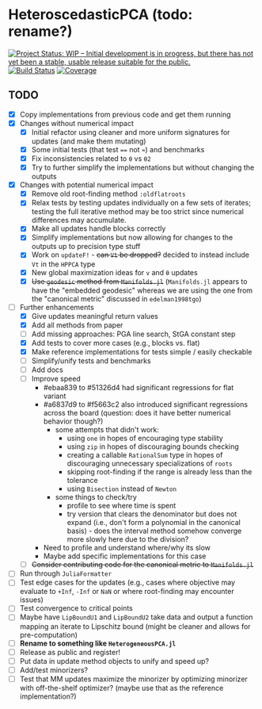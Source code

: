 # HeteroscedasticPCA (todo: rename?)

[![Project Status: WIP – Initial development is in progress, but there has not yet been a stable, usable release suitable for the public.](https://www.repostatus.org/badges/latest/wip.svg)](https://www.repostatus.org/#wip)
[![Build Status](https://github.com/dahong67/HeteroscedasticPCA.jl/workflows/CI/badge.svg)](https://github.com/dahong67/HeteroscedasticPCA.jl/actions)
[![Coverage](https://codecov.io/gh/dahong67/HeteroscedasticPCA.jl/branch/master/graph/badge.svg)](https://codecov.io/gh/dahong67/HeteroscedasticPCA.jl)

## TODO

+ [x] Copy implementations from previous code and get them running
+ [x] Changes without numerical impact
  + [x] Initial refactor using cleaner and more uniform signatures for updates (and make them mutating)
  + [x] Some initial tests (that test `==` not `≈`) and benchmarks
  + [x] Fix inconsistencies related to `θ` vs `θ2`
  + [x] Try to further simplify the implementations but without changing the outputs
+ [x] Changes with potential numerical impact
  + [x] Remove old root-finding method `:oldflatroots`
  + [x] Relax tests by testing updates individually on a few sets of iterates; testing the full iterative method may be too strict since numerical differences may accumulate.
  + [x] Make all updates handle blocks correctly
  + [x] Simplify implementations but now allowing for changes to the outputs up to precision type stuff
  + [x] Work on `updateF!` - ~~can `Vt` be dropped?~~ decided to instead include `Vt` in the `HPPCA` type
  + [x] New global maximization ideas for `v` and `θ` updates
  + [x] ~~Use `geodesic` method from `Manifolds.jl`~~ (`Manifolds.jl` appears to have the "embedded geodesic" whereas we are using the one from the "canonical metric" discussed in `edelman1998tgo`)
+ [ ] Further enhancements
  + [x] Give updates meaningful return values
  + [x] Add all methods from paper
  + [ ] Add missing approaches: PGA line search, StGA constant step
  + [x] Add tests to cover more cases (e.g., blocks vs. flat)
  + [x] Make reference implementations for tests simple / easily checkable
  + [ ] Simplify/unify tests and benchmarks
  + [ ] Add docs
  + [ ] Improve speed
    + #ebaa839 to #51326d4 had significant regressions for flat variant
    + #a6837d9 to #f5663c2 also introduced significant regressions across the board (question: does it have better numerical behavior though?)
      + some attempts that didn't work:
        + using `one` in hopes of encouraging type stability
        + using `zip` in hopes of discouraging bounds checking
        + creating a callable `RationalSum` type in hopes of discouraging unnecessary specializations of `roots`
        + skipping root-finding if the range is already less than the tolerance
        + using `Bisection` instead of `Newton`
      + some things to check/try
        + profile to see where time is spent
        + try version that clears the denominator but does not expand (i.e., don't form a polynomial in the canonical basis) - does the interval method somehow converge more slowly here due to the division?
    + Need to profile and understand where/why its slow
    + Maybe add specific implementations for this case
  + [ ] ~~Consider contributing code for the canonical metric to `Manifolds.jl`~~
+ [ ] Run through `JuliaFormatter`
+ [ ] Test edge cases for the updates (e.g., cases where objective may evaluate to `+Inf`, `-Inf` or `NaN` or where root-finding may encounter issues)
+ [ ] Test convergence to critical points
+ [ ] Maybe have `LipBoundU1` and `LipBoundU2` take data and output a function mapping an iterate to Lipschitz bound (might be cleaner and allows for pre-computation)
+ [ ] **Rename to something like `HeterogeneousPCA.jl`**
+ [ ] Release as public and register!
+ [ ] Put data in update method objects to unify and speed up?
+ [ ] Add/test minorizers?
+ [ ] Test that MM updates maximize the minorizer by optimizing minorizer with off-the-shelf optimizer? (maybe use that as the reference implementation?)